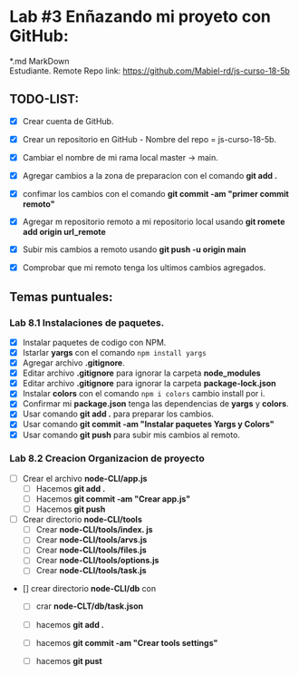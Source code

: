 # Lab #3 Enñazando mi proyeto con GitHub:
*.md MarkDown  
 Estudiante. Remote Repo  link: https://github.com/Mabiel-rd/js-curso-18-5b

 ## TODO-LIST:

* [x] Crear cuenta de GitHub.
* [x] Crear un repositorio en GitHub - Nombre del repo = js-curso-18-5b.
* [x] Cambiar el nombre de mi rama local master -> main.
* [x] Agregar cambios a la zona de preparacion con el comando **git add .**
* [x] confimar los cambios con el comando  **git commit -am "primer commit remoto"**
* [x] Agregar m repositorio remoto a mi repositorio local usando **git romete add origin url_remote**
* [x] Subir mis cambios a remoto usando **git push -u origin main**
* [x] Comprobar que mi remoto tenga los ultimos cambios agregados. 


## Temas puntuales:
### Lab 8.1 Instalaciones de paquetes.
 * [x] Instalar paquetes de codigo con NPM.
 * [x] Istarlar **yargs** con el comando ```npm install yargs```
 * [x] Agregar archivo **.gitignore**.
 * [x] Editar archivo **.gitignore** para ignorar la carpeta **node_modules**
 * [x] Editar archivo **.gitignore** para ignorar la carpeta **package-lock.json**
 * [x] Instalar **colors** con el comando ```npm i colors``` cambio install por i.
 * [x] Confirmar mi **package.json** tenga las dependencias de **yargs** y **colors**.
 * [x] Usar comando **git add .** para preparar los cambios.
 * [x] Usar comando **git commit -am "Instalar paquetes Yargs y Colors"**
 * [x] Usar comando **git push** para subir mis cambios al remoto.

 ### Lab 8.2 Creacion Organizacion de proyecto
 * [ ] Crear el archivo **node-CLI/app.js**
    * [ ] Hacemos **git add .**
    * [ ] Hacemos  **git commit -am "Crear app.js"**
    * [ ] Hacemos **git push**
* [ ] Crear directorio **node-CLI/tools**
    * [ ] Crear **node-CLI/tools/index. js**
    * [ ] Crear **node-CLI/tools/arvs.js**
    * [ ] Crear **node-CLI/tools/files.js**
    * [ ] Crear **node-CLI/tools/options.js**
    * [ ] Crear **node-CLI/tools/task.js**
* [] crear directorio **node-CLI/db** con 
    * [ ] crar **node-CLT/db/task.json**
    * [ ] hacemos **git add .**
    * [ ] hacemos **git commit -am "Crear tools settings"**
    * [ ] hacemos **git pust** 




